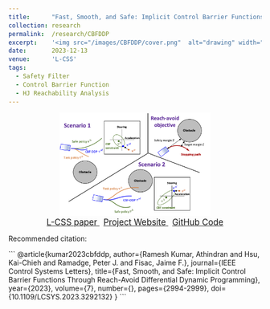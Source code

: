 ```yaml
---
title: 		"Fast, Smooth, and Safe: Implicit Control Barrier Functions Through Reach-Avoid Differential Dynamic Programming"
collection:	research
permalink: 	/research/CBFDDP
excerpt:    '<img src="/images/CBFDDP/cover.png"  alt="drawing" width="400"/>'
date: 		2023-12-13
venue: 		'L-CSS'
tags:
  - Safety Filter
  - Control Barrier Function
  - HJ Reachability Analysis
---
```


<center>
	<img src="/images/CBFDDP/cover.png"  alt="drawing" width="300px"/>
</center>

<center>
	<a href="https://ieeexplore.ieee.org/abstract/document/10172325" target="_blank" class="btn btn-danger">
		<span style="font-size: 120%;">
		    L-CSS paper
		</span>
	</a>
    &nbsp;
	<a href="https://saferobotics.princeton.edu/research/cbfddp" class="btn btn-success">
		<span style="font-size: 120%;">
			Project Website
		</span>
	</a>
	&nbsp;
	<a href="https://github.com/SafeRoboticsLab/CBF_DDP" class="btn btn-success">
		<span style="font-size: 120%;">
			GitHub Code
		</span>
	</a>
</center>


<p class="double_underline">Recommended citation:</p>
```
@article{kumar2023cbfddp,
  author={Ramesh Kumar, Athindran and Hsu, Kai-Chieh and Ramadge, Peter J. and Fisac, Jaime F.},
  journal={IEEE Control Systems Letters},
  title={Fast, Smooth, and Safe: Implicit Control Barrier Functions Through Reach-Avoid Differential Dynamic Programming},
  year={2023},
  volume={7},
  number={},
  pages={2994-2999},
  doi={10.1109/LCSYS.2023.3292132}
}
```
